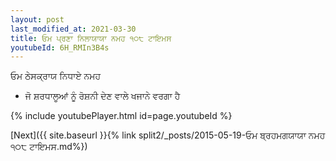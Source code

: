 ```yaml
---
layout: post
last_modified_at: 2021-03-30
title: ਓਮ ਪ੍ਰਣਾ ਨਿਲਾਯਾਯਾ ਨਮਹ ੧੦੮ ਟਾਇਮਸ
youtubeId: 6H_RMIn3B4s
---
```

 
 
 ਓਮ ਠੇਸਕ੍ਰਾਯ ਨਿਧਾਏ ਨਮਹ  
 
 -  ਜੋ ਸ਼ਰਧਾਲੂਆਂ ਨੂੰ ਰੋਸ਼ਨੀ ਦੇਣ ਵਾਲੇ ਖਜਾਨੇ ਵਰਗਾ ਹੈ 
 
  
 
  
 
 
 
 
 
 


{% include youtubePlayer.html id=page.youtubeId %}
 
[Next]({{ site.baseurl }}{% link  split2/_posts/2015-05-19-ਓਮ ਬ੍ਰਹਮਗਯਾਯਾ ਨਮਹ ੧੦੮ ਟਾਇਮਸ.md%})
 
